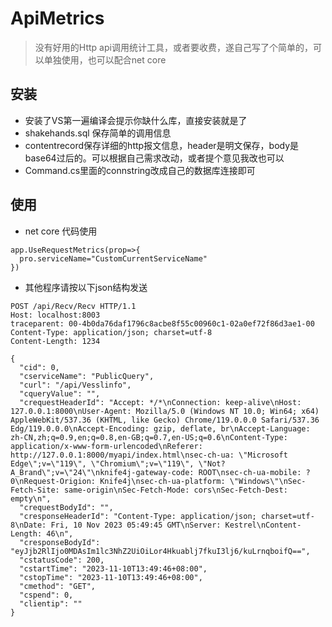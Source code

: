 # ApiMetrics

> 没有好用的Http api调用统计工具，或者要收费，遂自己写了个简单的，可以单独使用，也可以配合net core

## 安装
- 安装了VS第一遍编译会提示你缺什么库，直接安装就是了
- shakehands.sql 保存简单的调用信息
- contentrecord保存详细的http报文信息，header是明文保存，body是base64过后的。可以根据自己需求改动，或者提个意见我改也可以
- Command.cs里面的connstring改成自己的数据库连接即可

## 使用

- net core 代码使用
```
app.UseRequestMetrics(prop=>{
  pro.serviceName="CustomCurrentServiceName"
})
```
- 其他程序请按以下json结构发送
```
POST /api/Recv/Recv HTTP/1.1
Host: localhost:8003
traceparent: 00-4b0da76daf1796c8acbe8f55c00960c1-02a0ef72f86d3ae1-00
Content-Type: application/json; charset=utf-8
Content-Length: 1234

{
  "cid": 0,
  "cserviceName": "PublicQuery",
  "curl": "/api/Vesslinfo",
  "cqueryValue": "",
  "crequestHeaderId": "Accept: */*\nConnection: keep-alive\nHost: 127.0.0.1:8000\nUser-Agent: Mozilla/5.0 (Windows NT 10.0; Win64; x64) AppleWebKit/537.36 (KHTML, like Gecko) Chrome/119.0.0.0 Safari/537.36 Edg/119.0.0.0\nAccept-Encoding: gzip, deflate, br\nAccept-Language: zh-CN,zh;q=0.9,en;q=0.8,en-GB;q=0.7,en-US;q=0.6\nContent-Type: application/x-www-form-urlencoded\nReferer: http://127.0.0.1:8000/myapi/index.html\nsec-ch-ua: \"Microsoft Edge\";v=\"119\", \"Chromium\";v=\"119\", \"Not?A_Brand\";v=\"24\"\nknife4j-gateway-code: ROOT\nsec-ch-ua-mobile: ?0\nRequest-Origion: Knife4j\nsec-ch-ua-platform: \"Windows\"\nSec-Fetch-Site: same-origin\nSec-Fetch-Mode: cors\nSec-Fetch-Dest: empty\n",
  "crequestBodyId": "",
  "cresponseHeaderId": "Content-Type: application/json; charset=utf-8\nDate: Fri, 10 Nov 2023 05:49:45 GMT\nServer: Kestrel\nContent-Length: 46\n",
  "cresponseBodyId": "eyJjb2RlIjo0MDAsIm1lc3NhZ2UiOiLor4Hkuablj7fkuI3lj6/kuLrnqboifQ==",
  "cstatusCode": 200,
  "cstartTime": "2023-11-10T13:49:46+08:00",
  "cstopTime": "2023-11-10T13:49:46+08:00",
  "cmethod": "GET",
  "cspend": 0,
  "clientip": ""
}
```
